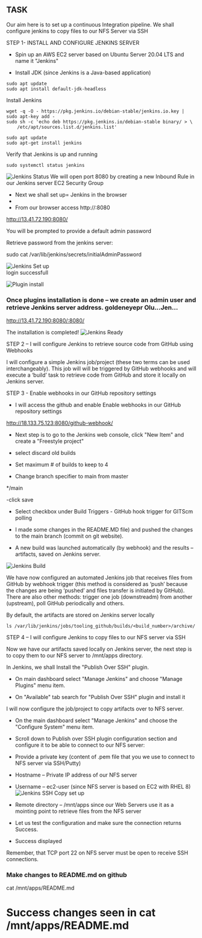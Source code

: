 TASK
----
Our aim here is to set up a continuous Integration pipeline.
We shall configure jenkins to copy files to our NFS Server via SSH


STEP 1-  INSTALL AND CONFIGURE JENKINS SERVER


- Spin up an AWS EC2 server based on Ubuntu Server 20.04 LTS and name it "Jenkins"

- Install JDK (since Jenkins is a Java-based application)
```
sudo apt update
sudo apt install default-jdk-headless
```
Install Jenkins
```
wget -q -O - https://pkg.jenkins.io/debian-stable/jenkins.io.key | sudo apt-key add -
sudo sh -c 'echo deb https://pkg.jenkins.io/debian-stable binary/ > \
    /etc/apt/sources.list.d/jenkins.list'

sudo apt update
sudo apt-get install jenkins
```

Verify that Jenkins is up and running
```
sudo systemctl status jenkins
```

![Jenkins Status](https://github.com/deleonab/deployment-automation-jenkins/blob/main/install-jenkins.JPG?raw=true)
We will open port 8080 by creating a new Inbound Rule in our Jenkins server EC2 Security Group

- Next we shall set up= Jenkins in the browser
- 
- From our browser access http://<Jenkins-Server-Public-IP-Address-or-Public-DNS-Name>:8080

http://13.41.72.190:8080/
    
    

You will be prompted to provide a default admin password

 Retrieve password from the jenkins server:

sudo cat /var/lib/jenkins/secrets/initialAdminPassword

 ![Jenkins Set up](https://github.com/deleonab/deployment-automation-jenkins/blob/main/unlock-jenkins.JPG?raw=true)   
 login successfull

![Plugin install](https://github.com/deleonab/deployment-automation-jenkins/blob/main/customise-jenkins.JPG?raw=true)
### Once plugins installation is done – we create an admin user and retrieve Jenkins server address. goldeneyepr Olu...Jen...

http://13.41.72.190:8080/:8080/

The installation is completed!
![Jenkins Ready](https://github.com/deleonab/deployment-automation-jenkins/blob/main/jenkins-ready.JPG?raw=true)

STEP 2 – I will configure Jenkins to retrieve source code from GitHub using Webhooks
    
I will configure a simple Jenkins job/project (these two terms can be used interchangeably). 
This job will will be triggered by GitHub webhooks and will execute a ‘build’ task to retrieve code from GitHub and store it locally on Jenkins server.
    
STEP 3 - Enable webhooks in our GitHub repository settings
- I will access the github and enable Enable webhooks in our GitHub repository settings

http://18.133.75.123:8080/github-webhook/

- Next step is to go to the Jenkins web console, click "New Item" and create a "Freestyle project"
    
- select discard old builds

- Set maximum # of builds to keep to 4

- Change branch specifier to main from master

*/main

-click save

- Select checkbox under Build Triggers - GitHub hook trigger for GITScm polling

- I made some changes in the README.MD file) and pushed the changes to the main branch (commit on git website).

- A new build was launched automatically (by webhook) 
and the results – artifacts, saved on Jenkins server.

![Jenkins Build](https://github.com/deleonab/deployment-automation-jenkins/blob/main/jenkins-build.JPG?raw=true)    

We have now configured an automated Jenkins job that receives files from GitHub by webhook trigger (this method is considered as ‘push’ because the changes are being ‘pushed’ and files transfer is initiated by GitHub). There are also other methods: trigger one job (downstreadm) from another (upstream), poll GitHub periodically and others.

By default, the artifacts are stored on Jenkins server locally
```
ls /var/lib/jenkins/jobs/tooling_github/builds/<build_number>/archive/
```


STEP 4 – I will configure Jenkins to copy files to our NFS server via SSH

Now we have our artifacts saved locally on Jenkins server, the next step is to copy them to our NFS server to /mnt/apps directory.


In Jenkins, we shall Install the "Publish Over SSH" plugin.
- On main dashboard select "Manage Jenkins" and choose "Manage Plugins" menu item.

- On "Available" tab search for "Publish Over SSH" plugin and install it


I will now configure the job/project to copy artifacts over to NFS server.


- On the main dashboard select "Manage Jenkins" and choose the "Configure System" menu item.

- Scroll down to Publish over SSH plugin configuration section and configure it to be able to connect to our NFS server:

- Provide a private key (content of .pem file that you we use to connect to NFS server via SSH/Putty)

- Hostname – Private IP address of our NFS server
- Username – ec2-user (since NFS server is based on EC2 with RHEL 8)
![Jenkins SSH Copy set up](https://github.com/deleonab/deployment-automation-jenkins/blob/main/sshsuccessjenkins.JPG?raw=true)
- Remote directory – /mnt/apps since our Web Servers use it as a mointing point to retrieve files from the NFS server
- Let us test the configuration and make sure the connection returns Success.

- Success displayed


 Remember, that TCP port 22 on NFS server must be open to receive SSH connections.

### Make changes to README.md on github

cat /mnt/apps/README.md

# Success changes seen in cat /mnt/apps/README.md













